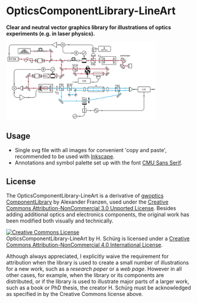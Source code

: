 # OpticsComponentLibrary-LineArt
**Clear and neutral vector graphics library for illustrations of optics experiments (e.g. in laser physics).**

<img src="./demo/demo-01.png" width=80% height=50%>

## Usage
* Single svg file with all images for convenient 'copy and paste', recommended to be used with [Inkscape](https://inkscape.org/).<br>
* Annotations and symbol palette set up with the font [CMU Sans Serif](https://fontlibrary.org/index.php?pretty=%2Fen%2Ffont%2Fcmu-sans-serif).

## License
The OpticsComponentLibrary-LineArt is a derivative of [gwoptics ComponentLibrary](http://www.gwoptics.org/ComponentLibrary/) by Alexander Franzen, used under the [Creative Commons Attribution-NonCommercial 3.0 Unported License](https://creativecommons.org/licenses/by-nc/3.0/). Besides adding additional optics and electronics components, the original work has been modified both visually and technically.

<a rel="license" href="http://creativecommons.org/licenses/by-nc/4.0/"><img alt="Creative Commons License" style="border-width:0" src="https://i.creativecommons.org/l/by-nc/4.0/88x31.png" /></a><br>
OpticsComponentLibrary-LineArt by H. Schürg is licensed under a [Creative Commons Attribution-NonCommercial 4.0 International License](https://creativecommons.org/licenses/by-nc/4.0/).

Although always appreciated, I explicitly waive the requirement for attribution when the library is used to create a small number of illustrations for a new work, such as a *research paper* or a *web page*. However in all other cases, for example, when the library or its components are distributed, or if the library is used to illustrate major parts of a larger work, such as a book or PhD thesis, the creator H. Schürg must be acknowledged as specified in by the Creative Commons license above. 
